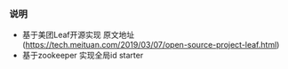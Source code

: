 ### 说明

* 基于美团Leaf开源实现 原文地址(https://tech.meituan.com/2019/03/07/open-source-project-leaf.html)
* 基于zookeeper 实现全局id starter